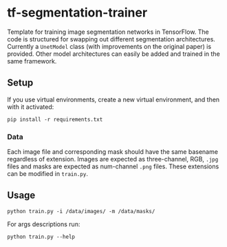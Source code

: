 # tf-segmentation-trainer

Template for training image segmentation networks in TensorFlow. The code is structured for swapping out different segmentation architectures. Currently a `UnetModel` class (with improvements on the original paper) is provided. Other model architectures can easily be added and trained in the same framework.

## Setup

If you use virtual environments, create a new virtual environment, and then with it activated:

```
pip install -r requirements.txt
```

### Data
Each image file and corresponding mask should have the same basename regardless of extension. Images are expected as three-channel, RGB, `.jpg` files and masks are expected as num-channel `.png` files. These extensions can be modified in `train.py`.

## Usage

```
python train.py -i /data/images/ -m /data/masks/
```

For args descriptions run:

```
python train.py --help
```
